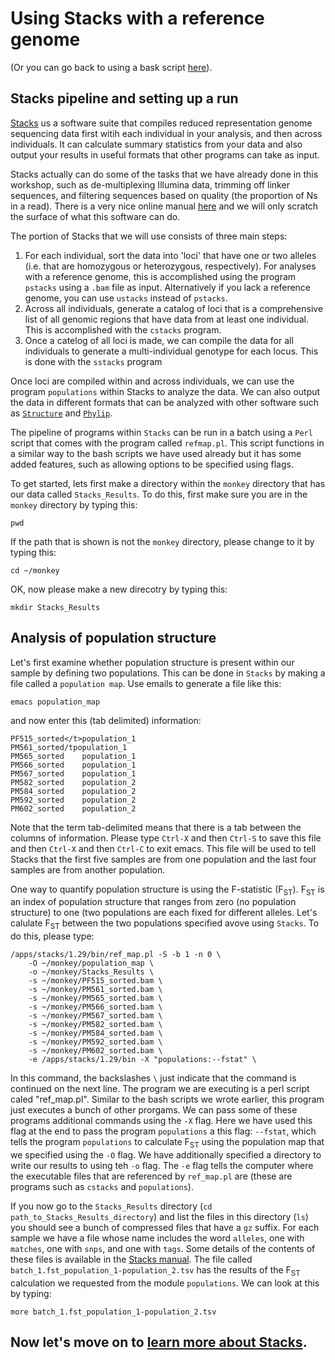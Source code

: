# Using Stacks with a reference genome

(Or you can go back to using a bask script [here](https://github.com/evansbenj/Reduced-Representation-Workshop/blob/master/5_Automating_alignment_with_a_bash_script.md)).

## Stacks pipeline and setting up a run

[Stacks](http://creskolab.uoregon.edu/stacks/manual/) us a software suite that compiles reduced representation genome sequencing data first witih each individual in your analysis, and then across individuals.  It can calculate summary statistics from your data and also output your results in useful formats that other programs can take as input.

Stacks actually can do some of the tasks that we have already done in this workshop, such as de-multiplexing Illumina data, trimming off linker sequences, and filtering sequences based on quality (the proportion of Ns in a read).  There is a very nice online manual [here](http://creskolab.uoregon.edu/stacks/manual/) and we will only scratch the surface of what this software can do.

The portion of Stacks that we will use consists of three main steps:
  1. For each individual, sort the data into 'loci' that have one or two alleles (i.e. that are homozygous or heterozygous, respectively).  For analyses with a reference genome, this is accomplished using the program `pstacks` using a `.bam` file as input.  Alternatively if you lack a reference genome, you can use `ustacks` instead of `pstacks`.
  2. Across all individuals, generate a catalog of loci that is a comprehensive list of all genomic regions that have data from at least one individual.  This is accomplished with the `cstacks` program.
  3. Once a catelog of all loci is made, we can compile the data for all individuals to generate a multi-individual genotype for each locus.  This is done with the `sstacks` program

Once loci are compiled within and across individuals, we can use the program `populations` within Stacks to analyze the data. We can also output the data in different formats that can be analyzed with other software such as [`Structure`](http://pritchardlab.stanford.edu/structure.html) and [`Phylip`](http://evolution.genetics.washington.edu/phylip/getme.html).   

The pipeline of programs within `Stacks` can be run in a batch using a `Perl` script that comes with the program called `refmap.pl`.  This script functions in a similar way to the bash scripts we have used already but it has some added features, such as allowing options to be specified using flags.

To get started, lets first make a directory within the `monkey` directory that has our data called `Stacks_Results`.  To do this, first make sure you are in the `monkey` directory by typing this:

`pwd`

If the path that is shown is not the `monkey` directory, please change to it by typing this:

`cd ~/monkey`

OK, now please make a new direcotry by typing this:

`mkdir Stacks_Results`

## Analysis of population structure

Let's first examine whether population structure is present within our sample by defining two populations.  This can be done in `Stacks` by making a file called a `population map`.  Use emails to generate a file like this:

`emacs population_map`

and now enter this (tab delimited) information:

```
PF515_sorted</t>population_1
PM561_sorted/tpopulation_1
PM565_sorted	population_1
PM566_sorted	population_1
PM567_sorted	population_1
PM582_sorted	population_2
PM584_sorted	population_2
PM592_sorted	population_2
PM602_sorted	population_2
```

Note that the term tab-delimited means that there is a tab between the columns of information.  Please type `Ctrl-X` and then `Ctrl-S` to save this file and then `Ctrl-X` and then `Ctrl-C` to exit emacs.  This file will be used to tell Stacks that the first five samples are from one population and the last four samples are from another population.

One way to quantify population structure is using the F-statistic (F<sub>ST</sub>).  F<sub>ST</sub> is an index of population structure that ranges from zero (no population structure) to one (two populations are each fixed for different alleles.  Let's calulate F<sub>ST</sub> between the two populations specified avove using `Stacks`.  To do this, please type:

```
/apps/stacks/1.29/bin/ref_map.pl -S -b 1 -n 0 \
	-O ~/monkey/population_map \
	-o ~/monkey/Stacks_Results \
   	-s ~/monkey/PF515_sorted.bam \
    -s ~/monkey/PM561_sorted.bam \
    -s ~/monkey/PM565_sorted.bam \
    -s ~/monkey/PM566_sorted.bam \
    -s ~/monkey/PM567_sorted.bam \
    -s ~/monkey/PM582_sorted.bam \
    -s ~/monkey/PM584_sorted.bam \
    -s ~/monkey/PM592_sorted.bam \
    -s ~/monkey/PM602_sorted.bam \
   	-e /apps/stacks/1.29/bin -X "populations:--fstat" \
```

In this command, the backslashes `\` just indicate that the command is continued on the next line.  The program we are executing is a perl script caled "ref_map.pl".  Similar to the bash scripts we wrote earlier, this program just executes a bunch of other prorgams.  We can pass some of these programs additional commands using the `-X` flag.  Here we have used this flag at the end to pass the program `populations` a this flag: `--fstat`, which tells the program `populations` to calculate F<sub>ST</sub> using the population map that we specified using the `-O` flag.  We have additionally specified a directory to write our results to using teh `-o` flag.  The `-e` flag tells the computer where the executable files that are referenced by `ref_map.pl` are (these are programs such as `cstacks` and `populations`).

If you now go to the `Stacks_Results` directory (`cd path_to_Stacks_Results_directory`) and list the files in this directory (`ls`) you should see a bunch of compressed files that have a `gz` suffix.  For each sample we have a file whose name includes the word `alleles`, one with `matches`, one with `snps`, and one with `tags`.  Some details of the contents of these files is available in the [Stacks manual](http://creskolab.uoregon.edu/stacks/manual/).  The file called `batch_1.fst_population_1-population_2.tsv` has the results of the F<sub>ST</sub> calculation we requested from the module `populations`.  We can look at this by typing:

`more batch_1.fst_population_1-population_2.tsv`

## Now let's move on to [learn more about Stacks](https://github.com/evansbenj/Reduced-Representation-Workshop/blob/master/7_More_on_Stacks.md).







